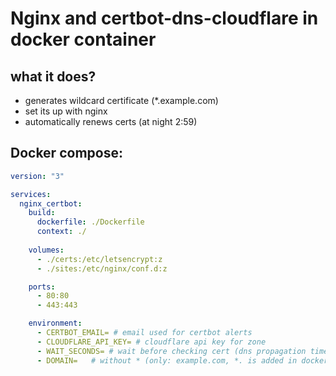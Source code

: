 # Nginx and certbot-dns-cloudflare in docker container

## what it does?
* generates wildcard certificate (*.example.com)
* set its up with nginx
* automatically renews certs (at night 2:59)


## Docker compose:
```yaml
version: "3"

services:
  nginx_certbot:
    build:
      dockerfile: ./Dockerfile
      context: ./
    
    volumes:
      - ./certs:/etc/letsencrypt:z
      - ./sites:/etc/nginx/conf.d:z

    ports:
      - 80:80
      - 443:443

    environment:
      - CERTBOT_EMAIL= # email used for certbot alerts
      - CLOUDFLARE_API_KEY= # cloudflare api key for zone
      - WAIT_SECONDS= # wait before checking cert (dns propagation timeout)
      - DOMAIN=   # without * (only: example.com, *. is added in docker afterwards)
```